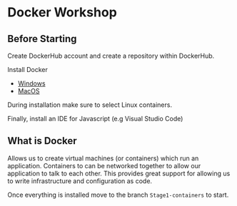 # Docker Workshop

## Before Starting

Create DockerHub account and create a repository within DockerHub.

Install Docker

* [Windows](https://hub.docker.com/editions/community/docker-ce-desktop-windows)
* [MacOS](https://hub.docker.com/editions/community/docker-ce-desktop-mac)

During installation make sure to select Linux containers.

Finally, install an IDE for Javascript (e.g Visual Studio Code)

## What is Docker

Allows us to create virtual machines (or containers) which run an application. Containers to can be networked together to allow our application to talk to each other. This provides great support for allowing us to write infrastructure and configuration as code.

Once everything is installed move to the branch `Stage1-containers` to start.
